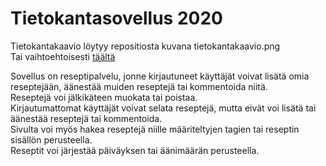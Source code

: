 Tietokantasovellus 2020
======
  

Tietokantakaavio löytyy repositiosta kuvana tietokantakaavio.png  
Tai vaihtoehtoisesti [täältä](https://dbdiagram.io/d/5e6a5b1b4495b02c3b882b06)  

Sovellus on reseptipalvelu, jonne kirjautuneet käyttäjät voivat lisätä omia reseptejään, äänestää muiden reseptejä tai kommentoida niitä.  
Reseptejä voi jälkikäteen muokata tai poistaa.  
Kirjautumattomat käyttäjät voivat selata reseptejä, mutta eivät voi lisätä tai äänestää reseptejä tai kommentoida.  
Sivulta voi myös hakea reseptejä niille määriteltyjen tagien tai reseptin sisällön perusteella.  
Reseptit voi järjestää päiväyksen tai äänimäärän perusteella.  



